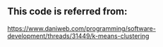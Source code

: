 ## This code is referred from:
https://www.daniweb.com/programming/software-development/threads/31449/k-means-clustering
